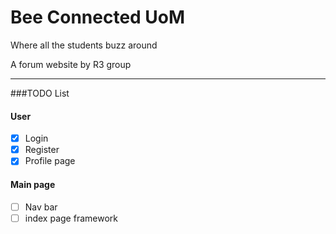 # Bee Connected UoM
Where all the students buzz around

A forum website by R3 group

---
###TODO List
#### User
- [x] Login
- [x] Register
- [x] Profile page

#### Main page
- [ ] Nav bar
- [ ] index page framework
